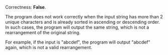 Correctness: **False**.

The program does not work correctly when the input string has more than 2 unique characters and is already sorted in ascending or descending order. In such cases, the program will output the same string, which is not a rearrangement of the original string.

For example, if the input is "abcdef", the program will output "abcdef" again, which is not a valid rearrangement.